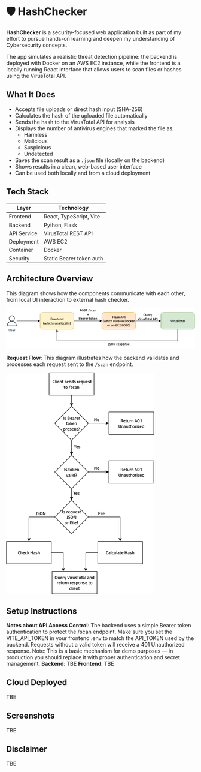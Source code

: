 # 🛡️ HashChecker

**HashChecker** is a security-focused web application built as part of my effort to pursue hands-on learning and deepen my understanding of Cybersecurity concepts.

The app simulates a realistic threat detection pipeline: the backend is deployed with Docker on an AWS EC2 instance, while the frontend is a locally running React interface that allows users to scan files or hashes using the VirusTotal API.

## What It Does
- Accepts file uploads or direct hash input (SHA-256)
- Calculates the hash of the uploaded file automatically
- Sends the hash to the VirusTotal API for analysis
- Displays the number of antivirus engines that marked the file as:
  - Harmless
  - Malicious
  - Suspicious
  - Undetected
- Saves the scan result as a `.json` file (locally on the backend)
- Shows results in a clean, web-based user interface
- Can be used both locally and from a cloud deployment

## Tech Stack
| Layer       | Technology               |
|-------------|---------------------------|
| Frontend    | React, TypeScript, Vite   |
| Backend     | Python, Flask             |
| API Service | VirusTotal REST API       |
| Deployment  | AWS EC2                   |
| Container   | Docker                    |
| Security    | Static Bearer token auth  |

## Architecture Overview
This diagram shows how the components communicate with each other, from local UI interaction to external hash checker.

![Architecture Overview](./assets/architecture_overview.png)

**Request Flow**: This diagram illustrates how the backend validates and processes each request sent to the `/scan` endpoint.

![Request Flow Diagram](./assets/requestflow.png)

## Setup Instructions
**Notes about API Access Control**: The backend uses a simple Bearer token authentication to protect the /scan endpoint. Make sure you set the VITE_API_TOKEN in your frontend .env to match the API_TOKEN used by the backend. Requests without a valid token will receive a 401 Unauthorized response.
Note: This is a basic mechanism for demo purposes — in production you should replace it with proper authentication and secret management.
**Backend**: TBE
**Frontend**: TBE

## Cloud Deployed
TBE

## Screenshots
TBE

## Disclaimer
TBE
